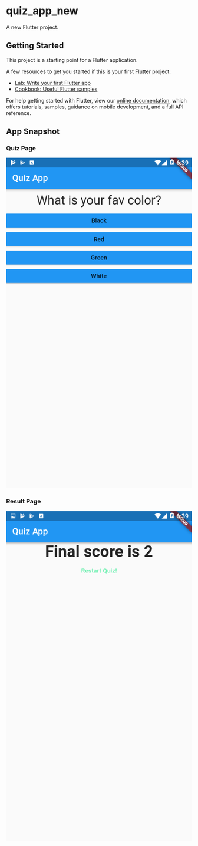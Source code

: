 # quiz_app_new

A new Flutter project.

## Getting Started

This project is a starting point for a Flutter application.

A few resources to get you started if this is your first Flutter project:

- [Lab: Write your first Flutter app](https://flutter.dev/docs/get-started/codelab)
- [Cookbook: Useful Flutter samples](https://flutter.dev/docs/cookbook)

For help getting started with Flutter, view our
[online documentation](https://flutter.dev/docs), which offers tutorials,
samples, guidance on mobile development, and a full API reference.

## App Snapshot
### Quiz Page
![alt text](https://github.com/TheKetan2/FlutterTrack/blob/master/snapshots/maxquizone.PNG)
### Result Page
![alt text](https://github.com/TheKetan2/FlutterTrack/blob/master/snapshots/maxquiztwo.PNG)